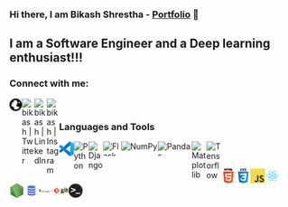 ### Hi there, I am Bikash Shrestha - [Portfolio][portfolio] 👋

## I am a Software Engineer and a Deep learning enthusiast!!!

### Connect with me:

[<img align="left" alt="bikasherstha.com.np" width="22px" src="https://raw.githubusercontent.com/iconic/open-iconic/master/svg/globe.svg" />][portfolio]
[<img align="left" alt="bikash | Twitter" width="22px" src="https://cdn.jsdelivr.net/npm/simple-icons@v3/icons/twitter.svg" />][twitter]
[<img align="left" alt="bikash | LinkedIn" width="22px" src="https://cdn.jsdelivr.net/npm/simple-icons@v3/icons/linkedin.svg" />][linkedin]
[<img align="left" alt="bikash | Instagram" width="22px" src="https://cdn.jsdelivr.net/npm/simple-icons@v3/icons/instagram.svg" />][instagram]

<br />

### Languages and Tools
<p>
<img align="left" alt="Visual Studio Code" width="26px" src="https://raw.githubusercontent.com/github/explore/80688e429a7d4ef2fca1e82350fe8e3517d3494d/topics/visual-studio-code/visual-studio-code.png" />
<img align="left" alt="Python" width="26px" src="https://image.pngaaa.com/138/619138-middle.png" />
<img align="left" alt="Django" width="26px" src="https://img2.pngio.com/django-web-development-web-framework-python-software-framework-web-framework-png-550_550.png" />
<img align="left" alt="Flask" width="32px" height="26px" src="https://cdn.freebiesupply.com/logos/thumbs/2x/flask-logo.png" />
<img align="left" alt="NumPy" width="65px" height="26px" src="https://image.pngaaa.com/136/1971136-middle.png" />
<img align="left" alt="Pandas" width="60px" height="26px" src="https://upload.wikimedia.org/wikipedia/commons/thumb/e/ed/Pandas_logo.svg/1200px-Pandas_logo.svg.png" />
<img align="left" alt="Matplotlib" width="26px" src="https://encrypted-tbn0.gstatic.com/images?q=tbn:ANd9GcQNW4FYu8aIfv9vdr-uK7lxMsd79VsbmuJvJQ&usqp=CAU" />
<img align="left" alt="Tensorflow" width="26px" src="https://miro.medium.com/max/1000/1*eJWbxmatlWJCNuhJqXB_dw.png" />
</p>
<br/>
<br/>
<p>
<img align="left" alt="HTML5" width="26px" src="https://raw.githubusercontent.com/github/explore/80688e429a7d4ef2fca1e82350fe8e3517d3494d/topics/html/html.png" />
<img align="left" alt="CSS3" width="26px" src="https://raw.githubusercontent.com/github/explore/80688e429a7d4ef2fca1e82350fe8e3517d3494d/topics/css/css.png" />
<!-- <img align="left" alt="Sass" width="26px" src="https://raw.githubusercontent.com/github/explore/80688e429a7d4ef2fca1e82350fe8e3517d3494d/topics/sass/sass.png" /> -->
<img align="left" alt="JavaScript" width="26px" src="https://raw.githubusercontent.com/github/explore/80688e429a7d4ef2fca1e82350fe8e3517d3494d/topics/javascript/javascript.png" />
<img align="left" alt="React" width="26px" src="https://raw.githubusercontent.com/github/explore/80688e429a7d4ef2fca1e82350fe8e3517d3494d/topics/react/react.png" />
<img align="left" alt="Node.js" width="26px" src="https://raw.githubusercontent.com/github/explore/80688e429a7d4ef2fca1e82350fe8e3517d3494d/topics/nodejs/nodejs.png" />
<img align="left" alt="SQL" width="26px" src="https://raw.githubusercontent.com/github/explore/80688e429a7d4ef2fca1e82350fe8e3517d3494d/topics/sql/sql.png" />
<img align="left" alt="MongoDB" width="26px" src="https://raw.githubusercontent.com/github/explore/80688e429a7d4ef2fca1e82350fe8e3517d3494d/topics/mongodb/mongodb.png" />
<img align="left" alt="Git" width="26px" src="https://raw.githubusercontent.com/github/explore/80688e429a7d4ef2fca1e82350fe8e3517d3494d/topics/git/git.png" />
<!-- <img align="left" alt="GitHub" width="26px" src="https://raw.githubusercontent.com/github/explore/78df643247d429f6cc873026c0622819ad797942/topics/github/github.png" /> -->
<img align="left" alt="Terminal" width="26px" src="https://raw.githubusercontent.com/github/explore/80688e429a7d4ef2fca1e82350fe8e3517d3494d/topics/terminal/terminal.png" />
</p>

<br />
<br />
<!--
**shrestha-bikash/shrestha-bikash** is a ✨ _special_ ✨ repository because its `README.md` (this file) appears on your GitHub profile.

Here are some ideas to get you started:

- 🤔 I’m looking for help with ...
- 💬 Ask me about ...
- 📫 How to reach me: ...
- 😄 Pronouns: ...
- ⚡ Fun fact: ...
-->

[portfolio]: https://www.bikasherstha.com.np
[twitter]: https://twitter.com/BikashSherestha
[linkedin]: https://www.linkedin.com/in/bikash-shrestha-a939b9137/
[instagram]: https://www.instagram.com/bikash_sherestha/
